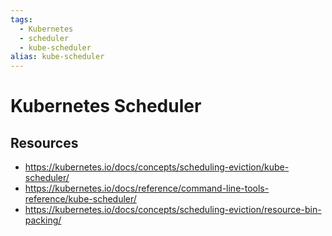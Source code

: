 ```yaml
---
tags:
  - Kubernetes
  - scheduler
  - kube-scheduler
alias: kube-scheduler
---
```


# Kubernetes Scheduler

## Resources

- <https://kubernetes.io/docs/concepts/scheduling-eviction/kube-scheduler/>
- <https://kubernetes.io/docs/reference/command-line-tools-reference/kube-scheduler/>
- <https://kubernetes.io/docs/concepts/scheduling-eviction/resource-bin-packing/>
